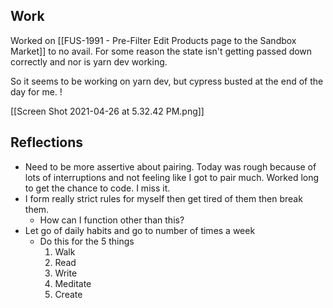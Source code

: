 ## Work
Worked on [[FUS-1991 - Pre-Filter Edit Products page to the Sandbox Market]] to no avail. For some reason the state isn't getting passed down correctly and nor is yarn dev working. 

So it seems to be working on yarn dev, but cypress busted at the end of the day for me. !

[[Screen Shot 2021-04-26 at 5.32.42 PM.png]]

## Reflections
- Need to be more assertive about pairing. Today was rough because of lots of interruptions and not feeling like I got to pair much. Worked long to get the chance to code. I miss it. 
- I form really strict rules for myself then get tired of them then break them. 
	- How can I function other than this?
- Let go of daily habits and go to number of times a week
	- Do this for the 5 things
		1. Walk
		2. Read
		3. Write
		4. Meditate 
		5. Create